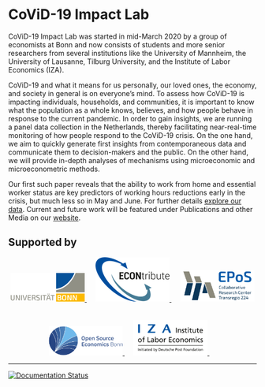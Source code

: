 # CoViD-19 Impact Lab

CoViD-19 Impact Lab was started in mid-March 2020 by a group of economists at Bonn and now consists of students and more senior researchers from several institutions like the University of Mannheim, the University of Lausanne, Tilburg University, and the Institute of Labor Economics (IZA).

CoViD-19 and what it means for us personally, our loved ones, the economy, and society in general is on everyone’s mind. To assess how CoViD-19 is impacting individuals, households, and communities, it is important to know what the population as a whole knows, believes, and how people behave in response to the current pandemic. In order to gain insights, we are running a panel data collection in the Netherlands, thereby facilitating near-real-time monitoring of how people respond to the CoViD-19 crisis. On the one hand, we aim to quickly generate first insights from contemporaneous data and communicate them to decision-makers and the public. On the other hand, we will provide in-depth analyses of mechanisms using microeconomic and microeconometric methods.

Our first such paper reveals that the ability to work from home and essential worker status are key predictors of working hours reductions early in the crisis, but much less so in May and June. For further details [explore our data](https://covid-19-impact-lab.iza.org/en/app). Current and future work will be featured under Publications and other Media on our [website](https://covid-19-impact-lab.readthedocs.io).


## Supported by

<p align="center">

  <a href="https://www.econ.uni-bonn.de">
     <img src="docs/source/_static/images/uni_bonn_logo.png" width="150"
     alt="Universität Bonn">
  </a>
  &emsp;

  <a href="https://selten.institute/econtribute">
     <img src="docs/source/_static/images/econtribute_logo.png" width="150" alt="ECONtribute">
  </a>
  &emsp;

  <a href="https://www.crctr224.de/en">
     <img src="docs/source/_static/images/crc_tr_224_logo.png" width="150"
     alt="Collaborative Research Center Transregio 224">
  </a>
  &emsp;

  <br>
  <br>

  <a href="https://github.com/OpenSourceEconomics">
     <img src="docs/source/_static/images/ose_logo.jpg" width="150"
     alt="Open Source Economics">
  </a>
  &emsp;

  <a href="https://www.iza.org">
     <img src="docs/source/_static/images/iza_logo.jpg" width="150" alt="IZA">
  </a>
  &emsp;


</p>

---
[![Documentation Status](https://readthedocs.org/projects/covid-19-impact-lab/badge/?version=latest)](https://covid-19-impact-lab.readthedocs.io/en/latest/?badge=latest)

